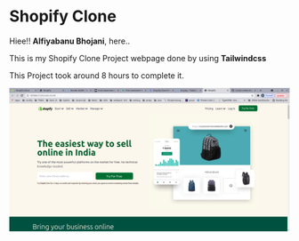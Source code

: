 # Shopify Clone

Hiee!! **Alfiyabanu Bhojani**, here..

This is my Shopify Clone Project webpage done by using  **Tailwindcss**

This Project took around 8 hours to complete it.

![alt text](./output/Screenshot%20from%202022-08-24%2016-05-53.png)